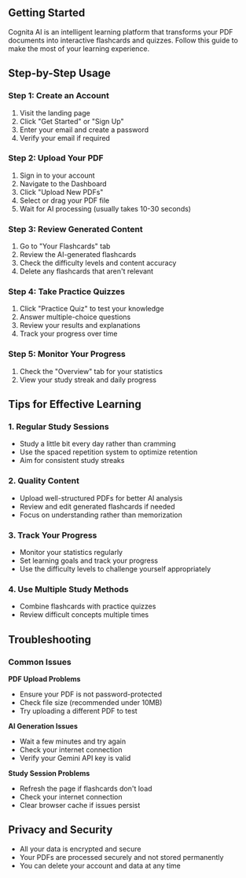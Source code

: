 ## Getting Started

Cognita AI is an intelligent learning platform that transforms your PDF documents into interactive flashcards and quizzes. Follow this guide to make the most of your learning experience.

## Step-by-Step Usage

### Step 1: Create an Account
1. Visit the landing page
2. Click "Get Started" or "Sign Up"
3. Enter your email and create a password
4. Verify your email if required

### Step 2: Upload Your PDF
1. Sign in to your account
2. Navigate to the Dashboard
3. Click "Upload New PDFs"
4. Select or drag your PDF file
5. Wait for AI processing (usually takes 10-30 seconds)

### Step 3: Review Generated Content
1. Go to "Your Flashcards" tab
2. Review the AI-generated flashcards
3. Check the difficulty levels and content accuracy
4. Delete any flashcards that aren't relevant


### Step 4: Take Practice Quizzes
1. Click "Practice Quiz" to test your knowledge
2. Answer multiple-choice questions
3. Review your results and explanations
4. Track your progress over time

### Step 5: Monitor Your Progress
1. Check the "Overview" tab for your statistics
2. View your study streak and daily progress


## Tips for Effective Learning

### 1. Regular Study Sessions
- Study a little bit every day rather than cramming
- Use the spaced repetition system to optimize retention
- Aim for consistent study streaks

### 2. Quality Content
- Upload well-structured PDFs for better AI analysis
- Review and edit generated flashcards if needed
- Focus on understanding rather than memorization

### 3. Track Your Progress
- Monitor your statistics regularly
- Set learning goals and track your progress
- Use the difficulty levels to challenge yourself appropriately

### 4. Use Multiple Study Methods
- Combine flashcards with practice quizzes
- Review difficult concepts multiple times


## Troubleshooting

### Common Issues

**PDF Upload Problems**
- Ensure your PDF is not password-protected
- Check file size (recommended under 10MB)
- Try uploading a different PDF to test

**AI Generation Issues**
- Wait a few minutes and try again
- Check your internet connection
- Verify your Gemini API key is valid

**Study Session Problems**
- Refresh the page if flashcards don't load
- Check your internet connection
- Clear browser cache if issues persist


## Privacy and Security

- All your data is encrypted and secure
- Your PDFs are processed securely and not stored permanently
- You can delete your account and data at any time

